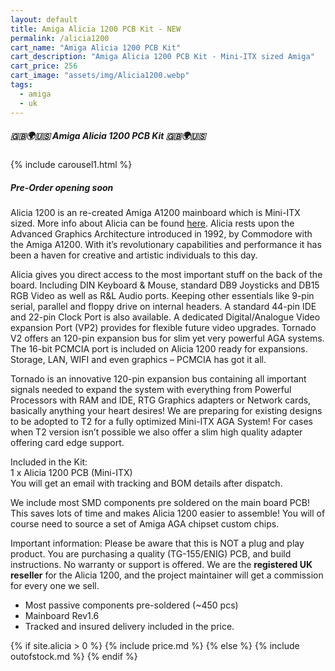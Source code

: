 ```yaml
---
layout: default
title: Amiga Alicia 1200 PCB Kit - NEW
permalink: /alicia1200
cart_name: "Amiga Alicia 1200 PCB Kit"
cart_description: "Amiga Alicia 1200 PCB Kit - Mini-ITX sized Amiga"
cart_price: 256
cart_image: "assets/img/Alicia1200.webp"
tags: 
  - amiga
  - uk
---
```


##### 🇬🇧🌍🇺🇸 Amiga Alicia 1200 PCB Kit 🇬🇧🌍🇺🇸

{% include carousel1.html %}
<br>

##### Pre-Order opening soon

Alicia 1200 is an re-created Amiga A1200 mainboard which is Mini-ITX sized. More info about Alicia can be found <a href="https://www.enterlogic.se/?page_id=607" target="_blank">here</a>. Alicia rests upon the Advanced Graphics Architecture introduced in 1992, by Commodore with the Amiga A1200. With it’s revolutionary capabilities and performance it has been a haven for creative and artistic individuals to this day.

Alicia gives you direct access to the most important stuff on the back of the board. Including DIN Keyboard & Mouse, standard DB9 Joysticks and DB15 RGB Video as well as R&L Audio ports. Keeping other essentials like 9-pin serial, parallel and floppy drive on internal headers. A standard 44-pin IDE and 22-pin Clock Port is also available. A dedicated Digital/Analogue Video expansion Port (VP2) provides for flexible future video upgrades. Tornado V2 offers an 120-pin expansion bus for slim yet very powerful AGA systems. The 16-bit PCMCIA port is included on Alicia 1200 ready for expansions. Storage, LAN, WIFI and even graphics – PCMCIA has got it all.

Tornado is an innovative 120-pin expansion bus containing all important signals needed to expand the system with everything from Powerful Processors with RAM and IDE, RTG Graphics adapters or Network cards, basically anything your heart desires! We are preparing for existing designs to be adopted to T2 for a fully optimized Mini-ITX AGA System! For cases when T2 version isn’t possible we also offer a slim high quality adapter offering card edge support.

Included in the Kit:<br>
1 x Alicia 1200 PCB (Mini-ITX)<br>
You will get an email with tracking and BOM details after dispatch.

We include most SMD components pre soldered on the main board PCB! This saves lots of time and makes Alicia 1200 easier to assemble! You will of course need to source a set of Amiga AGA chipset custom chips.

Important information:
Please be aware that this is NOT a plug and play product. You are purchasing a quality (TG-155/ENIG) PCB, and build instructions. No warranty or support is offered. We are the <b>registered UK reseller</b> for the Alicia 1200, and the project maintainer will get a commission for every one we sell.

* Most passive components pre-soldered (~450 pcs)
* Mainboard Rev1.6
* Tracked and insured delivery included in the price.

{% if site.alicia > 0 %}
{% include price.md %}
{% else %}
{% include outofstock.md %}
{% endif %}